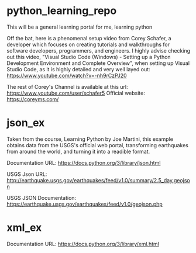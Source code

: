 # python_learning_repo

This will be a general learning portal for me, learning python

Off the bat, here is a phenomenal setup video from Corey Schafer, a developer which focuses on creating tutorials and walkthroughs for software developers, programmers, and engineers. I highly advise checking out this video, "Visual Studio Code (Windows) - Setting up a Python Development Environment and Complete Overview", when setting up Visual Studio Code, as it is highly detailed and very well layed out: https://www.youtube.com/watch?v=-nh9rCzPJ20

The rest of Corey's Channel is available at this url: https://www.youtube.com/user/schafer5
Official website: https://coreyms.com/


# json_ex
Taken from the course, Learning Python by Joe Martini, this example obtains data from the USGS's official web portal, transforming earthquakes from around the world, and turning it into a readible format.

Documentation URL: https://docs.python.org/3/library/json.html

USGS Json URL: http://earthquake.usgs.gov/earthquakes/feed/v1.0/summary/2.5_day.geojson

USGS JSON Documentation: https://earthquake.usgs.gov/earthquakes/feed/v1.0/geojson.php


# xml_ex
Documentation URL: https://docs.python.org/3/library/xml.html
